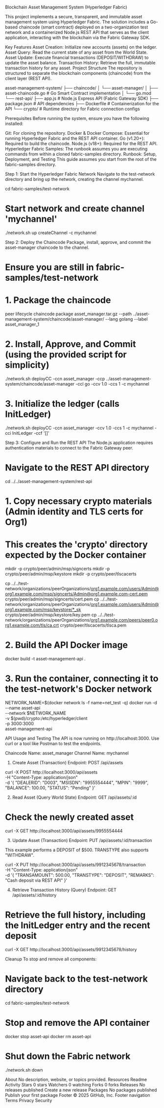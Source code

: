 
Blockchain Asset Management System (Hyperledger Fabric)

This project implements a secure, transparent, and immutable asset management system using Hyperledger Fabric. The solution includes a Go-based chaincode (smart contract) deployed on a two-organization test network and a containerized Node.js REST API that serves as the client application, interacting with the blockchain via the Fabric Gateway SDK.

Key Features
Asset Creation: Initialize new accounts (assets) on the ledger.
Asset Query: Read the current state of any asset from the World State.
Asset Update: Execute financial transactions (DEPOSIT/WITHDRAW) to update the asset balance.
Transaction History: Retrieve the full, immutable transaction history for any asset.
Project Structure
The repository is structured to separate the blockchain components (chaincode) from the client layer (REST API).

asset-management-system/
├── chaincode/
│ └── asset-manager/
│ ├── asset-chaincode.go # Go Smart Contract implementation
│ └── go.mod
└── rest-api/
├── app.js # Node.js Express API (Fabric Gateway SDK)
├── package.json # API dependencies
├── Dockerfile # Containerization for the API
└── crypto/ # Runtime directory for Fabric connection configs

Prerequisites
Before running the system, ensure you have the following installed:

Git: For cloning the repository.
Docker & Docker Compose: Essential for running Hyperledger Fabric and the REST API container.
Go (v1.20+): Required to build the chaincode.
Node.js (v18+): Required for the REST API.
Hyperledger Fabric Samples: The runbook assumes you are executing commands from within a cloned fabric-samples directory.
Runbook: Setup, Deployment, and Testing
This guide assumes you start from the root of the fabric-samples directory.

Step 1: Start the Hyperledger Fabric Network
Navigate to the test-network directory and bring up the network, creating the channel mychannel.

cd fabric-samples/test-network

# Start network and create channel 'mychannel'
./network.sh up createChannel -c mychannel

Step 2: Deploy the Chaincode
Package, install, approve, and commit the asset-manager chaincode to the channel.

# Ensure you are still in fabric-samples/test-network

# 1. Package the chaincode
peer lifecycle chaincode package asset_manager.tar.gz --path ../asset-management-system/chaincode/asset-manager/ --lang golang --label asset_manager_1

# 2. Install, Approve, and Commit (using the provided script for simplicity)
./network.sh deployCC -ccn asset_manager -ccp ../asset-management-system/chaincode/asset-manager -ccl go -ccv 1.0 -ccs 1 -c mychannel

# 3. Initialize the ledger (calls InitLedger)
./network.sh deployCC -ccn asset_manager -ccv 1.0 -ccs 1 -c mychannel -cci InitLedger -ccf '[]'

Step 3: Configure and Run the REST API
The Node.js application requires authentication materials to connect to the Fabric Gateway peer.

# Navigate to the REST API directory
cd ../../asset-management-system/rest-api

# 1. Copy necessary crypto materials (Admin identity and TLS certs for Org1)
# This creates the 'crypto' directory expected by the Docker container
mkdir -p crypto/peer/admin/msp/signcerts
mkdir -p crypto/peer/admin/msp/keystore
mkdir -p crypto/peer/tlscacerts

cp ../../test-network/organizations/peerOrganizations/[org1.example.com/users/Admin@org1.example.com/msp/signcerts/Admin@org1.example.com-cert.pem](https://org1.example.com/users/Admin@org1.example.com/msp/signcerts/Admin@org1.example.com-cert.pem) crypto/peer/admin/msp/signcerts/cert.pem
cp ../../test-network/organizations/peerOrganizations/[org1.example.com/users/Admin@org1.example.com/msp/keystore/*_sk](https://org1.example.com/users/Admin@org1.example.com/msp/keystore/\*\_sk) crypto/peer/admin/msp/keystore/key.pem
cp ../../test-network/organizations/peerOrganizations/[org1.example.com/peers/peer0.org1.example.com/tls/ca.crt](https://org1.example.com/peers/peer0.org1.example.com/tls/ca.crt) crypto/peer/tlscacerts/tlsca.pem

# 2. Build the API Docker image
docker build -t asset-management-api .

# 3. Run the container, connecting it to the test-network's Docker network
NETWORK_NAME=$(docker network ls -f name=net_test -q)
docker run -d \
--name asset-api \
--network $NETWORK_NAME \
-v $(pwd)/crypto:/etc/hyperledger/client \
-p 3000:3000 \
asset-management-api

API Usage and Testing
The API is now running on http://localhost:3000. Use curl or a tool like Postman to test the endpoints.

Chaincode Name: asset_manager
Channel Name: mychannel

1. Create Asset (Transaction)
Endpoint: POST /api/assets

curl -X POST http://localhost:3000/api/assets \
-H "Content-Type: application/json" \
-d '{
"DEALERID": "D003",
"MSISDN": "9955554444",
"MPIN": "9999",
"BALANCE": 100.00,
"STATUS": "Pending"
}'

2. Read Asset (Query World State)
Endpoint: GET /api/assets/:id

# Check the newly created asset
curl -X GET http://localhost:3000/api/assets/9955554444

3. Update Asset (Transaction)
Endpoint: PUT /api/assets/:id/transaction

This example performs a DEPOSIT of $500. TRANSTYPE also supports "WITHDRAW".

curl -X PUT http://localhost:3000/api/assets/9912345678/transaction \
-H "Content-Type: application/json" \
-d '{
"TRANSAMOUNT": 500.00,
"TRANSTYPE": "DEPOSIT",
"REMARKS": "Cash deposit via REST API"
}'

4. Retrieve Transaction History (Query)
Endpoint: GET /api/assets/:id/history

# Retrieve the full history, including the InitLedger entry and the recent deposit
curl -X GET http://localhost:3000/api/assets/9912345678/history

Cleanup
To stop and remove all components:

# Navigate back to the test-network directory
cd fabric-samples/test-network

# Stop and remove the API container
docker stop asset-api
docker rm asset-api

# Shut down the Fabric network
./network.sh down

About
No description, website, or topics provided.
Resources
 Readme
 Activity
Stars
 0 stars
Watchers
 0 watching
Forks
 0 forks
Releases
No releases published
Create a new release
Packages
No packages published
Publish your first package
Footer
© 2025 GitHub, Inc.
Footer navigation
Terms
Privacy
Security
